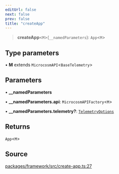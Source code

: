 ```yaml
---
editUrl: false
next: false
prev: false
title: "createApp"
---
```


> **createApp**\<`M`\>(`__namedParameters`): `App`\<`M`\>

## Type parameters

• **M** extends `MicrocosmAPI`\<`BaseTelemetry`\>

## Parameters

• **\_\_namedParameters**

• **\_\_namedParameters\.api**: `MicrocosmAPIFactory`\<`M`\>

• **\_\_namedParameters\.telemetry?**: [`TelemetryOptions`](../type-aliases/TelemetryOptions.md)

## Returns

`App`\<`M`\>

## Source

[packages/framework/src/create-app.ts:27](https://github.com/nodenogg-in/alpha-p2p/blob/b5a92ec368c11e5b1ed34a190813f3e3bd62fc80/packages/framework/src/create-app.ts#L27)
